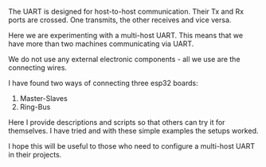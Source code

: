 
The UART is designed for host-to-host communication. Their Tx and Rx ports are crossed. One transmits, the other receives and vice versa.

Here we are experimenting with a multi-host UART. This means that we have more than two machines communicating via UART.

We do not use any external electronic components - all we use are the connecting wires.

I have found two ways of connecting three esp32 boards:

1. Master-Slaves
2. Ring-Bus

Here I provide descriptions and scripts so that others can try it for themselves. I have tried and with these simple examples the setups worked.

I hope this will be useful to those who need to configure a multi-host UART in their projects.

